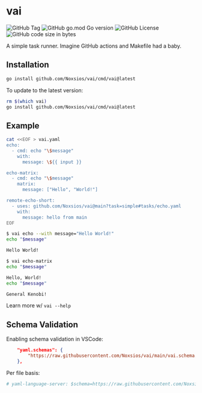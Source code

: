 # vai

![GitHub Tag](https://img.shields.io/github/v/tag/Noxsios/vai)
![GitHub go.mod Go version](https://img.shields.io/github/go-mod/go-version/Noxsios/vai)
![GitHub License](https://img.shields.io/github/license/Noxsios/vai)
![GitHub code size in bytes](https://img.shields.io/github/languages/code-size/Noxsios/vai)

A simple task runner. Imagine GitHub actions and Makefile had a baby.

## Installation

```sh
go install github.com/Noxsios/vai/cmd/vai@latest
```

To update to the latest version:

```sh
rm $(which vai)
go install github.com/Noxsios/vai/cmd/vai@latest
```

## Example

```bash
cat <<EOF > vai.yaml
echo:
  - cmd: echo "\$message"
    with:
      message: \${{ input }}

echo-matrix:
  - cmd: echo "\$message"
    matrix:
      message: ["Hello", "World!"]

remote-echo-short:
  - uses: github.com/Noxsios/vai@main?task=simple#tasks/echo.yaml
    with:
      message: hello from main
EOF
```

```sh
$ vai echo --with message="Hello World!"
echo "$message"

Hello World!

$ vai echo-matrix
echo "$message"

Hello, World!
echo "$message"

General Kenobi!
```

Learn more w/ `vai --help`

## Schema Validation

Enabling schema validation in VSCode:

```json
    "yaml.schemas": {
        "https://raw.githubusercontent.com/Noxsios/vai/main/vai.schema.json": "vai.yaml",
    },
```

Per file basis:

```yaml
# yaml-language-server: $schema=https://raw.githubusercontent.com/Noxsios/vai/main/vai.schema.json
```
